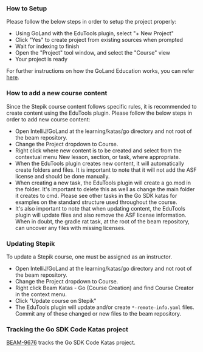 <!--
    Licensed to the Apache Software Foundation (ASF) under one
    or more contributor license agreements.  See the NOTICE file
    distributed with this work for additional information
    regarding copyright ownership.  The ASF licenses this file
    to you under the Apache License, Version 2.0 (the
    "License"); you may not use this file except in compliance
    with the License.  You may obtain a copy of the License at

      http://www.apache.org/licenses/LICENSE-2.0

    Unless required by applicable law or agreed to in writing,
    software distributed under the License is distributed on an
    "AS IS" BASIS, WITHOUT WARRANTIES OR CONDITIONS OF ANY
    KIND, either express or implied.  See the License for the
    specific language governing permissions and limitations
    under the License.
-->

### How to Setup
Please follow the below steps in order to setup the project properly:
* Using GoLand with the EduTools plugin, select "+ New Project"
* Click "Yes" to create project from existing sources when prompted
* Wait for indexing to finish
* Open the "Project" tool window, and select the "Course" view
* Your project is ready

For further instructions on how the GoLand Education works, you can refer
[here](https://www.jetbrains.com/help/education/educator-start-guide.html?section=Go).

### How to add a new course content
Since the Stepik course content follows specific rules, it is recommended to create content using the EduTools plugin.
Please follow the below steps in order to add new course content:
* Open IntelliJ/GoLand at the learning/katas/go directory and not root of the beam repository.
* Change the Project dropdown to Course.
* Right click where new content is to be created and select from the contextual menu
New lesson, section, or task, where appropriate.
* When the EduTools plugin creates new content, it will automatically create folders and files.  It is important to
note that it will not add the ASF license and should be done manually.
* When creating a new task, the EduTools plugin will create a go.mod in the folder.  It's important to delete this
as well as change the main folder it creates to cmd.  Please see other tasks in the Go SDK katas for examples
on the standard structure used throughout the course.
* It's also important to note that when updating content, the EduTools plugin will update files and also remove
the ASF license information.  When in doubt, the gradle rat task, at the root of the beam repository, can
uncover any files with missing licenses.

### Updating Stepik
To update a Stepik course, one must be assigned as an instructor.
* Open IntelliJ/GoLand at the learning/katas/go directory and not root of the beam repository.
* Change the Project dropdown to Course.
* Right click Beam Katas - Go (Course Creation) and find Course Creator in the context menu.
* Click "Update course on Stepik"
* The EduTools plugin will update and/or create `*-remote-info.yaml` files.  Commit any
of these changed or new files to the beam repository.

### Tracking the Go SDK Code Katas project

[BEAM-9676](https://github.com/apache/beam/issues/17971676) tracks the Go SDK Code Katas project.
